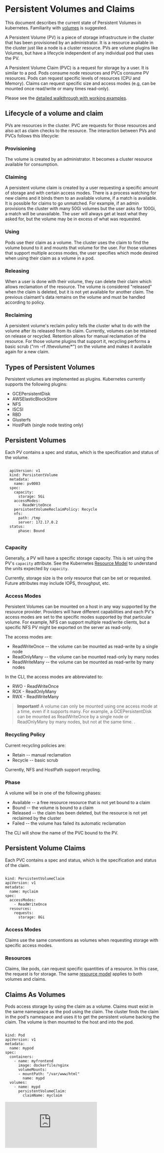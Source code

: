 # Persistent Volumes and Claims

This document describes the current state of Persistent Volumes in kubernetes.  Familiarity with [volumes](./volumes.md) is suggested.

A Persistent Volume (PV) is a piece of storage infrastructure in the cluster that has been provisioned by an administrator.  It is a resource available in the cluster just like a node is a cluster resource.   PVs are volume plugins like Volumes, but have a lifecycle independent of any individual pod that uses the PV.

A Persistent Volume Claim (PVC) is a request for storage by a user.  It is similar to a pod.  Pods consume node resources and PVCs consume PV resources.  Pods can request specific levels of resources (CPU and Memory).  Claims can request specific size and access modes (e.g, can be mounted once read/write or many times read-only).  

Please see the [detailed walkthrough with working examples](https://github.com/GoogleCloudPlatform/kubernetes/tree/master/examples/persistent-volumes).


## Lifecycle of a volume and claim

PVs are resources in the cluster.  PVC are requests for those resources and also act as claim checks to the resource.  The interaction between PVs and PVCs follows this lifecycle:

### Provisioning
	
The volume is created by an administrator.  It becomes a cluster resource available for consumption.

### Claiming

A persistent volume claim is created by a user requesting a specific amount of storage and with certain access modes.  There is a process watching for new claims and it binds them to an available volume, if a match is available.  It is possible for claims to go unmatched.  For example, if an admin provisions the cluster with many 50Gi volumes but the user asks for 100Gi, a match will be unavailable.  The user will always get at least what they asked for, but the volume may be in excess of what was requested.

### Using

Pods use their claim as a volume.  The cluster uses the claim to find the volume bound to it and mounts that volume for the user.  For those volumes that support multiple access modes, the user specifies which mode desired when using their claim as a volume in a pod.

### Releasing

When a user is done with their volume, they can delete their claim which allows reclamation of the resource.  The volume is considered "released" when the claim is deleted, but it is not yet available for another claim.  The previous claimant's data remains on the volume and must be handled according to policy.

### Reclaiming

A persistent volume's reclaim policy tells the cluster what to do with the volume after its released from its claim.  Currently, volumes can be retained on release or recycled.  Retention allows for manual reclamation of the resource.  For those volume plugins that support it, recycling performs a basic scrub ("rm -rf /thevolume/*") on the volume and makes it available again for a new claim.


## Types of Persistent Volumes

Persistent volumes are implemented as plugins.  Kubernetes currently supports the following plugins:

* GCEPersistentDisk
* AWSElasticBlockStore
* NFS
* ISCSI
* RBD
* Glusterfs
* HostPath (single node testing only)


## Persistent Volumes

Each PV contains a spec and status, which is the specification and status of the volume.  

```

  apiVersion: v1
  kind: PersistentVolume
  metadata:
    name: pv0003
  spec:
    capacity:
      storage: 5Gi
    accessModes:
      - ReadWriteOnce
    persistentVolumeReclaimPolicy: Recycle    
    nfs:
      path: /tmp
      server: 172.17.0.2
  status:
      phase: Bound
	
```

### Capacity

Generally, a PV will have a specific storage capacity.  This is set using the PV's ```capacity``` attribute.  See the Kubernetes [Resource Model](./resources.md) to understand the units expected by ```capacity```.

Currently, storage size is the only resource that can be set or requested.  Future attributes may include IOPS, throughput, etc.

### Access Modes

Persistent Volumes can be mounted on a host in any way supported by the resource provider.  Providers will have different capabilities and each PV's access modes are set to the specific modes supported by that particular volume.  For example, NFS can support multiple read/write clients, but a specific NFS PV might be exported on the server as read-only.

The access modes are:

* ReadWriteOnce -- the volume can be mounted as read-write by a single node
* ReadOnlyMany -- the volume can be mounted read-only by many nodes
* ReadWriteMany -- the volume can be mounted as read-write by many nodes

In the CLI, the access modes are abbreviated to:

* RWO - ReadWriteOnce
* ROX - ReadOnlyMany
* RWX - ReadWriteMany

> __Important!__ A volume can only be mounted using one access mode at a time, even if it supports many.  For example, a GCEPersistentDisk can be mounted as ReadWriteOnce by a single node or ReadOnlyMany by many nodes, but not at the same time.  .


### Recycling Policy

Current recycling policies are:

* Retain -- manual reclamation
* Recycle -- basic scrub

Currently, NFS and HostPath support recycling.

### Phase

A volume will be in one of the following phases:

* Available -- a free resource resource that is not yet bound to a claim
* Bound -- the volume is bound to a claim
* Released -- the claim has been deleted, but the resource is not yet reclaimed by the cluster
* Failed -- the volume has failed its automatic reclamation

The CLI will show the name of the PVC bound to the PV.

## Persistent Volume Claims

Each PVC contains a spec and status, which is the specification and status of the claim.

```

kind: PersistentVolumeClaim
apiVersion: v1
metadata:
  name: myclaim
spec:
  accessModes:
    - ReadWriteOnce
  resources:
    requests:
      storage: 8Gi

```
### Access Modes

Claims use the same conventions as volumes when requesting storage with specific access modes.

### Resources

Claims, like pods, can request specific quantities of a resource.  In this case, the request is for storage.  The same [resource model](./resources.md) applies to both volumes and claims.

## Claims As Volumes

Pods access storage by using the claim as a volume.  Claims must exist in the same namespace as the pod using the claim.  The cluster finds the claim in the pod's namespace and uses it to get the persistent volume backing the claim.  The volume is then mounted to the host and into the pod.

```

kind: Pod
apiVersion: v1
metadata:
  name: mypod
spec:
  containers:
    - name: myfrontend
      image: dockerfile/nginx
      volumeMounts:
      - mountPath: "/var/www/html"
        name: mypd
  volumes:
    - name: mypd
      persistentVolumeClaim:
        claimName: myclaim

```

[![Analytics](https://kubernetes-site.appspot.com/UA-36037335-10/GitHub/docs/persistent-volumes.md?pixel)]()
